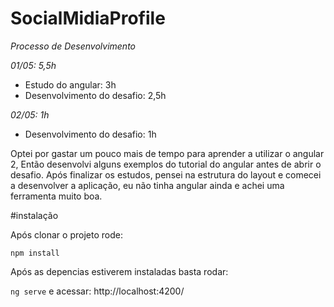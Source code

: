 # SocialMidiaProfile

*Processo de Desenvolvimento*

*01/05: 5,5h*
* Estudo do angular: 3h
* Desenvolvimento do desafio: 2,5h

*02/05: 1h*
* Desenvolvimento do desafio: 1h

Optei por gastar um pouco mais de tempo para aprender a utilizar o angular 2,
Então desenvolvi alguns exemplos do tutorial do angular antes de abrir o desafio.
Após finalizar os estudos, pensei na estrutura do layout e comecei a desenvolver a aplicação,
eu não tinha angular ainda e achei uma ferramenta muito boa.


#instalação

Após clonar o projeto rode:

`npm install`

Após as depencias estiverem instaladas basta rodar:

`ng serve` e acessar: http://localhost:4200/
